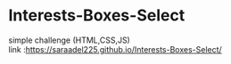 # Interests-Boxes-Select
simple challenge (HTML,CSS,JS) \
link :https://saraadel225.github.io/Interests-Boxes-Select/
